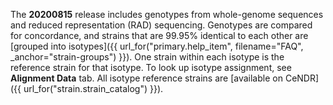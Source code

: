 The <strong>20200815</strong> release includes genotypes from whole-genome sequences and reduced representation (RAD) sequencing. 
Genotypes are compared for concordance, and strains that are 99.95% identical to 
each other are [grouped into isotypes]({{ url_for("primary.help_item", filename="FAQ", _anchor="strain-groups") }}).
One strain within each isotype is the reference strain for that isotype. To look up isotype assignment, see <strong>Alignment Data</strong> tab.
All isotype reference strains are [available on CeNDR]({{ url_for("strain.strain_catalog") }}).
